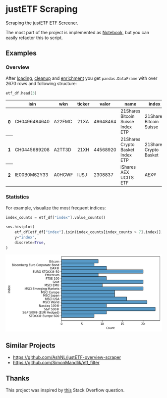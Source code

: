 # justETF Scraping
Scraping the justETF [ETF Screener](https://www.justetf.com/en/find-etf.html).

The most part of the project is implemented as
[Notebook](justetf_scraping/justetf-scraping.ipynb),
but you can easily refactor this to script.

## Examples

### Overview

After [loading](justetf_scraping/justetf-scraping.ipynb#request),
[cleanup](justetf_scraping/justetf-scraping.ipynb#cleanup) and
[enrichment](justetf_scraping/justetf-scraping.ipynb#enrich)
you get `pandas.DataFrame` with over 2670 rows and following structure:

```python
etf_df.head(3)
```

<table>
  <thead>
    <tr>
      <th></th>
      <th>isin</th>
      <th>wkn</th>
      <th>ticker</th>
      <th>valor</th>
      <th>name</th>
      <th>index</th>
      <th>date</th>
      <th>age</th>
      <th>strategy</th>
      <th>domicile_country</th>
      <th>currency</th>
      <th>hedged</th>
      <th>securities_lending</th>
      <th>dividends</th>
      <th>ter</th>
      <th>replication</th>
      <th>size</th>
      <th>asset</th>
      <th>instrument</th>
      <th>region</th>
      <th>at_gettex</th>
      <th>at_xetra</th>
      <th>at_london</th>
      <th>at_euronext</th>
      <th>at_stuttgart</th>
      <th>at_six</th>
      <th>yesterday</th>
      <th>last_week</th>
      <th>last_month</th>
      <th>last_three_months</th>
      <th>last_six_months</th>
      <th>last_year</th>
      <th>last_three_years</th>
      <th>last_five_years</th>
      <th>2021</th>
      <th>2020</th>
      <th>2019</th>
      <th>2018</th>
      <th>last_dividends</th>
      <th>last_year_dividends</th>
      <th>last_year_volatility</th>
      <th>last_three_years_volatility</th>
      <th>last_five_years_volatility</th>
      <th>last_year_return_per_risk</th>
      <th>last_three_years_return_per_risk</th>
      <th>last_five_years_return_per_risk</th>
    </tr>
  </thead>
  <tbody>
    <tr>
      <th>0</th>
      <td>CH0496484640</td>
      <td>A22FMC</td>
      <td>21XA</td>
      <td>49648464</td>
      <td>21Shares Bitcoin Suisse Index ETP</td>
      <td>21Shares Bitcoin Suisse</td>
      <td>2019-10-04</td>
      <td>2.645902</td>
      <td>Long-only</td>
      <td>Switzerland</td>
      <td>USD</td>
      <td>False</td>
      <td>False</td>
      <td>Accumulating</td>
      <td>2.5</td>
      <td>Physically backed</td>
      <td>28</td>
      <td>Cryptocurrencies</td>
      <td>ETN</td>
      <td>NaN</td>
      <td>True</td>
      <td>False</td>
      <td>False</td>
      <td>False</td>
      <td>True</td>
      <td>True</td>
      <td>-36.98</td>
      <td>0.00</td>
      <td>-26.43</td>
      <td>-20.32</td>
      <td>-50.02</td>
      <td>-13.95</td>
      <td>NaN</td>
      <td>NaN</td>
      <td>129.88</td>
      <td>252.92</td>
      <td>NaN</td>
      <td>NaN</td>
      <td>NaN</td>
      <td>NaN</td>
      <td>72.57</td>
      <td>NaN</td>
      <td>NaN</td>
      <td>-0.19</td>
      <td>NaN</td>
      <td>NaN</td>
    </tr>
    <tr>
      <th>1</th>
      <td>CH0445689208</td>
      <td>A2TT3D</td>
      <td>21XH</td>
      <td>44568920</td>
      <td>21Shares Crypto Basket Index ETP</td>
      <td>21Shares Crypto Basket</td>
      <td>2018-11-21</td>
      <td>3.514395</td>
      <td>Long-only</td>
      <td>Switzerland</td>
      <td>USD</td>
      <td>False</td>
      <td>False</td>
      <td>Accumulating</td>
      <td>2.5</td>
      <td>Physically backed</td>
      <td>111</td>
      <td>Cryptocurrencies</td>
      <td>ETN</td>
      <td>NaN</td>
      <td>True</td>
      <td>True</td>
      <td>False</td>
      <td>True</td>
      <td>False</td>
      <td>True</td>
      <td>-48.79</td>
      <td>-5.50</td>
      <td>-34.55</td>
      <td>-29.51</td>
      <td>-60.54</td>
      <td>-28.84</td>
      <td>212.12</td>
      <td>NaN</td>
      <td>166.39</td>
      <td>241.24</td>
      <td>20.41</td>
      <td>NaN</td>
      <td>NaN</td>
      <td>NaN</td>
      <td>77.33</td>
      <td>78.22</td>
      <td>NaN</td>
      <td>-0.37</td>
      <td>0.59</td>
      <td>NaN</td>
    </tr>
    <tr>
      <th>2</th>
      <td>IE00B0M62Y33</td>
      <td>A0HGWF</td>
      <td>IUSJ</td>
      <td>2308837</td>
      <td>iShares AEX UCITS ETF</td>
      <td>AEX®</td>
      <td>2005-11-18</td>
      <td>16.530833</td>
      <td>Long-only</td>
      <td>Ireland</td>
      <td>EUR</td>
      <td>False</td>
      <td>True</td>
      <td>Distributing</td>
      <td>0.3</td>
      <td>Full replication</td>
      <td>468</td>
      <td>Equity</td>
      <td>ETF</td>
      <td>NaN</td>
      <td>True</td>
      <td>False</td>
      <td>True</td>
      <td>False</td>
      <td>False</td>
      <td>True</td>
      <td>-13.58</td>
      <td>-1.41</td>
      <td>-1.72</td>
      <td>-5.48</td>
      <td>-14.64</td>
      <td>-2.44</td>
      <td>31.91</td>
      <td>44.49</td>
      <td>29.89</td>
      <td>5.14</td>
      <td>27.55</td>
      <td>-8.05</td>
      <td>1.85</td>
      <td>1.78</td>
      <td>18.34</td>
      <td>20.68</td>
      <td>17.63</td>
      <td>-0.13</td>
      <td>0.47</td>
      <td>0.43</td>
    </tr>
  </tbody>
</table>

### Statistics

For example, visualize the most frequent indices:

```python
index_counts = etf_df["index"].value_counts()
```

```python
sns.histplot(
    etf_df[etf_df["index"].isin(index_counts[index_counts > 7].index)],
    y="index",
    discrete=True,
)
```

![png "Most frequent indices"](images/most-frequent-indices.png)

## Similar Projects
- https://github.com/AshNL/justETF-overview-scraper
- https://github.com/SimonMandlik/etf_filter

## Thanks
This project was inspired by
[this](https://stackoverflow.com/questions/64813023/scraping-dynamic-datatable-of-many-pages-but-same-url)
Stack Overflow question.
